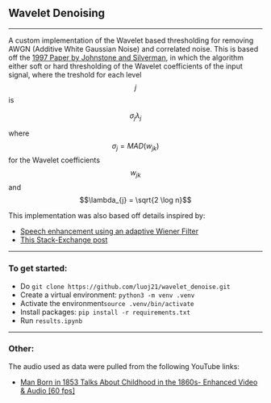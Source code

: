 ## Wavelet Denoising 

---

A custom implementation of the Wavelet based thresholding for removing AWGN (Additive White Gaussian Noise) and correlated noise. This is based off the [1997 Paper by Johnstone and Silverman](https://academic.oup.com/jrsssb/article-abstract/59/2/319/7083031), in which the algorithm either soft or hard thresholding of the Wavelet coefficients of the input signal, where the treshold for each level $$j$$ is

$$\sigma_{j} \lambda_{j}$$

where $$\sigma_{j}  = MAD(w_{jk})$$ for the Wavelet coefficients $$w_{jk}$$ and $$\lambda_{j} = \sqrt{2 \log n}$$

This implementation was also based off details inspired by:
- [Speech enhancement using an adaptive Wiener Filter](https://dl.acm.org/doi/abs/10.1007/s10772-013-9205-5)
- [This Stack-Exchange post](https://stackoverflow.com/questions/56789030/why-is-wavelet-denoising-producing-identical-results-regardless-of-threshold-lev)

-----

### To get started:

- Do ```git clone https://github.com/luoj21/wavelet_denoise.git```
- Create a virtual environment: ```python3 -m venv .venv```
- Activate the environment```source .venv/bin/activate```
- Install packages: ```pip install -r requirements.txt```
- Run ```results.ipynb```

-----

### Other:

The audio used as data were pulled from the following YouTube links:
- [Man Born in 1853 Talks About Childhood in the 1860s- Enhanced Video & Audio [60 fps]](https://www.youtube.com/watch?v=_oqbLSisnME&list=LL&index=2)
